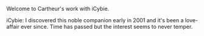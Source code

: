 Welcome to Cartheur's work with iCybie.

iCybie: I discovered this noble companion early in 2001 and it's been a love-affair ever since. Time has passed but the interest seems to never temper.
